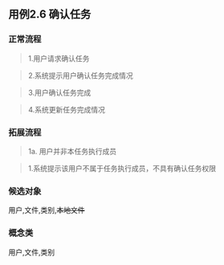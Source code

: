 ## 用例2.6 确认任务



### 正常流程


>1.用户请求确认任务

>2.系统提示用户确认任务完成情况

>3.用户确认任务完成

>4.系统更新任务完成情况

### 拓展流程

>1a. 用户并非本任务执行成员

>1.系统提示该用户不属于任务执行成员，不具有确认任务权限




### 候选对象



用户,文件,类别,~~本地文件~~



### 概念类



用户,文件,类别


